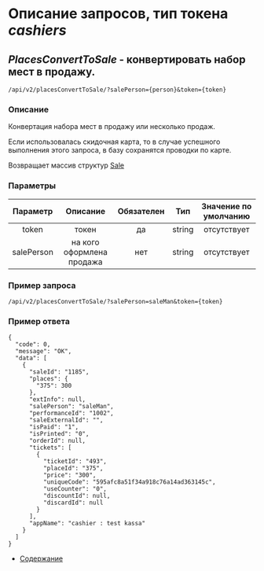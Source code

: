Описание запросов, тип токена _cashiers_
================================

_PlacesConvertToSale_ - конвертировать набор мест в продажу.
------------------------------------
`/api/v2/placesConvertToSale/?salePerson={person}&token={token}`

### Описание
Конвертация набора мест в продажу или несколько продаж.

Если использовалась скидочная карта, то в случае успешного выполнения этого запроса, в базу сохранятся проводки по карте.

Возвращает массив структур [Sale](../replies/sale)

### Параметры
| Параметр 	|        Описание       	| Обязателен 	|   Тип  	| Значение по умолчанию 	|
|:--------:	|:---------------------:	|:----------:	|:------:	|:---------------------:	|
|   token  	|         токен         	|     да     	| string 	|      отсутствует      	|
|  salePerson  | на кого оформлена продажа |     нет    | string |      отсутствует      |

### Пример запроса
`/api/v2/placesConvertToSale/?salePerson=saleMan&token={token}`

### Пример ответа
```
{
  "code": 0,
  "message": "OK",
  "data": [
    {
      "saleId": "1185",
      "places": {
        "375": 300
      },
      "extInfo": null,
      "salePerson": "saleMan",
      "performanceId": "1002",
      "saleExternalId": "",
      "isPaid": "1",
      "isPrinted": "0",
      "orderId": null,
      "tickets": [
        {
          "ticketId": "493",
          "placeId": "375",
          "price": "300",
          "uniqueCode": "595afc8a51f34a918c76a14ad363145c",
          "useCounter": "0",
          "discountId": null,
          "discardId": null
        }
      ],
      "appName": "cashier : test kassa"
    }
  ]
}
```

* [Содержание](../index)